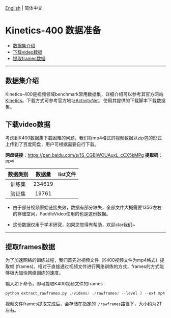 [English](../../en/dataset/k400.md) | 简体中文

# Kinetics-400 数据准备

- [数据集介绍](#数据集介绍)
- [下载video数据](#下载video数据)
- [提取frames数据](#提取frames数据)

---


## 数据集介绍

Kinetics-400是视频领域benchmark常用数据集，详细介绍可以参考其官方网站[Kinetics](https://deepmind.com/research/open-source/kinetics)。下载方式可参考官方地址[ActivityNet](https://github.com/activitynet/ActivityNet/tree/master/Crawler/Kinetics)，使用其提供的下载脚本下载数据集。

## 下载video数据

考虑到K400数据集下载困难的问题，我们将mp4格式的视频数据以zip包的形式上传到了百度网盘，用户可根据需要自行下载。

**网盘链接**：https://pan.baidu.com/s/1S_CGBjWOUAuxL_cCX5kMPg
**提取码**：ppvi

|数据类别 | 数据量  | list文件 |
| :------: | :----------: | :----: |
|训练集 | 234619  |  |
|验证集 | 19761 |  |

- 由于部分视频原始链接失效，数据有部分缺失，全部文件大概需要135G左右的存储空间，PaddleVideo使用的也是这份数据。

- 这份数据仅用于学术研究，如果您觉得有帮助，欢迎star我们~

---
## 提取frames数据
为了加速网络的训练过程，我们首先对视频文件（K400视频文件为mp4格式）提取帧 (frames)。相对于直接通过视频文件进行网络训练的方式，frames的方式能够极大加快网络训练的速度。

输入如下命令，即可提取K400视频文件的frames

```python
python extract_rawframes.py ./videos/ ./rawframes/ --level 2 --ext mp4
```

视频文件frames提取完成后，会存储在指定的`./rawframes`路径下，大小约为2T左右。
